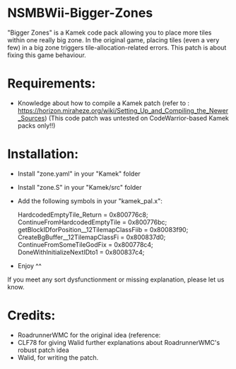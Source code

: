 # NSMBWii-Bigger-Zones
"Bigger Zones" is a Kamek code pack allowing you to place more tiles within one really big zone.
In the original game, placing tiles (even a very few) in a big zone triggers tile-allocation-related errors.
This patch is about fixing this game behaviour.

# Requirements: 

- Knowledge about how to compile a Kamek patch (refer to : https://horizon.miraheze.org/wiki/Setting_Up_and_Compiling_the_Newer_Sources)
(This code patch was untested on CodeWarrior-based Kamek packs only!!)

# Installation:
- Install "zone.yaml" in your "Kamek" folder
- Install "zone.S" in your "Kamek/src" folder
- Add the following symbols in your "kamek_pal.x": 

	HardcodedEmptyTile_Return = 0x800776c8;
	ContinueFromHardcodedEmptyTile = 0x800776bc;
	getBlockIDforPosition__12TilemapClassFiib = 0x80083f90;
	CreateBgBuffer__12TilemapClassFi = 0x800837d0;
	ContinueFromSomeTileGodFix = 0x800778c4;
	DoneWithInitializeNextIDto1 = 0x800837c4;

- Enjoy ^^

If you meet any sort dysfunctionment or missing explanation, please let us know.

# Credits:
- RoadrunnerWMC for the original idea (reference: 
- CLF78 for giving Walid further explanations about RoadrunnerWMC's robust patch idea
- Walid, for writing the patch.

